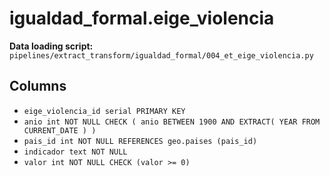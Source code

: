 # igualdad_formal.eige_violencia

**Data loading script:** `pipelines/extract_transform/igualdad_formal/004_et_eige_violencia.py`

## Columns

- `eige_violencia_id serial PRIMARY KEY`
- `anio int NOT NULL CHECK ( anio BETWEEN 1900 AND EXTRACT( YEAR FROM CURRENT_DATE ) )`
- `pais_id int NOT NULL REFERENCES geo.paises (pais_id)`
- `indicador text NOT NULL`
- `valor int NOT NULL CHECK (valor >= 0)`
